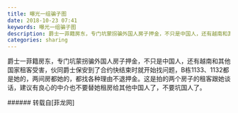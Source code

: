 ```yaml
---
title: 曝光一组骗子图
date: 2018-10-23 07:41
keywords: 曝光一组骗子图
description: 爵士一菲籍房东，专门坑蒙拐骗外国人房子押金，不只是中国人，还有越南和其他国家租客受害，伙同爵士保安到了合约快结束时就开始找问题，B栋1133、1132都是她的，两间房都她的，都找各种理由不退押金。这是拍的两个房子的租客跟她谈话，建议有良心的中介也不要替她租房给其他中国人了，不要坑国人了。
categories: sharing
---
```

<td class="t_f" id="postmessage_2143931">

爵士一菲籍房东，专门坑蒙拐骗外国人房子押金，不只是中国人，还有越南和其他国家租客受害，伙同爵士保安到了合约快结束时就开始找问题，B栋1133、1132都是她的，两间房都她的，都找各种理由不退押金。这是拍的两个房子的租客跟她谈话，建议有良心的中介也不要替她租房给其他中国人了，不要坑国人了。<br/>
</td>
###### 转载自[菲龙网]